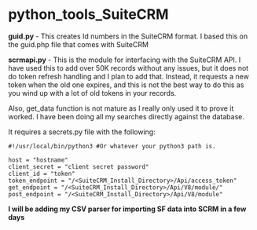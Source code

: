 # python_tools_SuiteCRM

**guid.py** - This creates Id numbers in the SuiteCRM format. I based this on the guid.php file that comes with SuiteCRM

**scrmapi.py** - This is the module for interfacing with the SuiteCRM API. I have used this to add over 50K records without any issues, but it does not do token refresh handling and I plan to add that. Instead, it requests a new token when the old one expires, and this is not the best way to do this as you wind up with a lot of old tokens in your records. 

Also, get_data function is not mature as I really only used it to prove it worked. I have been doing all my searches directly against the database.

It requires a secrets.py file with the following:
```
#!/usr/local/bin/python3 #Or whatever your python3 path is.

host = "hostname"
client_secret = "client secret password"
client_id = "token"
token_endpoint = "/<SuiteCRM_Install_Directory>/Api/access_token"
get_endpoint = "/<SuiteCRM_Install_Directory>/Api/V8/module/"
post_endpoint = "/<SuiteCRM_Install_Directory>/Api/V8/module"
```

**I will be adding my CSV parser for importing SF data into SCRM in a few days**
